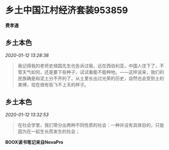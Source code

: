 # 乡土中国江村经济套装953859

**费孝通**

## 乡土本色

*2020-01-12 13:28:38*

> 我记得我的老师史禄国先生也告诉过我，远在西伯利亚，中国人住下了，不管天气如何，还是要下些种子，试试看能不能种地。——这样说来，我们的民族确是和泥土分不开的了。从土里长出过光荣的历史，自然也会受到土的束缚，现在很有些飞不上天的样子。

## 乡土本色

*2020-01-12 13:32:53*

> 在社会学里，我们常分出两种不同性质的社会：一种并没有具体目的，只是因为在一起生长而发生的社会；

**BOOX读书笔记来自NovaPro**

